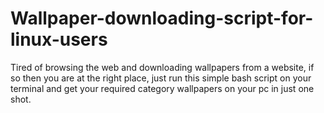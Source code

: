 # Wallpaper-downloading-script-for-linux-users
Tired of browsing the web and downloading wallpapers from a website, if so then you are at the right place, just run this simple bash script on your terminal and get your required category wallpapers on your pc in just one shot.
